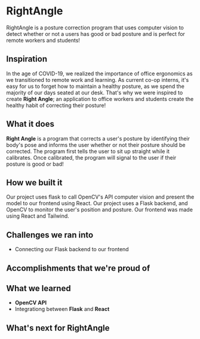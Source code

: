 # RightAngle
  RightAngle is a posture correction program that uses computer vision to detect whether or not a users has good or bad posture and is perfect for remote workers and students!
## Inspiration
  In the age of COVID-19, we realized the importance of office ergonomics as we transitioned to remote work and learning. As current co-op interns, it's easy for us to forget how to maintain a healthy posture, as we spend the majority of our days seated at our desk. That's why we were inspired to create **Right Angle**; an application to office workers and students create the healthy habit of correcting their posture!
## What it does
  **Right Angle** is a program that corrects a user's posture by identifying their body's pose and informs the user whether or not their posture should be corrected. The program first tells the user to sit up straight while it calibrates. Once calibrated, the program will signal to the user if their posture is good or bad!
## How we built it
Our project uses flask to call OpenCV's API computer vision and present the model to our frontend using React.
Our project uses a Flask backend, and OpenCV to monitor the user's position and posture. Our frontend was made using React and Tailwind.
## Challenges we ran into
- Connecting our Flask backend to our frontend
## Accomplishments that we're proud of

## What we learned
- **OpenCV API**
- Integrationg between **Flask** and **React**
## What's next for RightAngle

